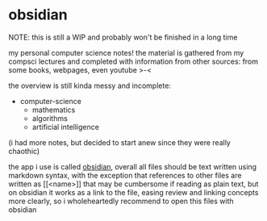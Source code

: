 # obsidian
NOTE: this is still a WIP and probably won't be finished in a long time

my personal computer science notes!
the material is gathered from my compsci lectures and completed with information from other sources:
    from some books, webpages, even youtube >-<

the overview is still kinda messy and incomplete:
- computer-science
    - mathematics
    - algorithms
    - artificial intelligence

(i had more notes, but decided to start anew since they were really chaothic)

the app i use is called [obsidian](https://obsidian.md/), overall all files should be text written using markdown syntax, with the exception that references to other files are written as \[\[\<name>\]\] that may be cumbersome if reading as plain text, but on obsidian it works as a link to the file, easing review and linking concepts more clearly, so i wholeheartedly recommend to open this files with obsidian
